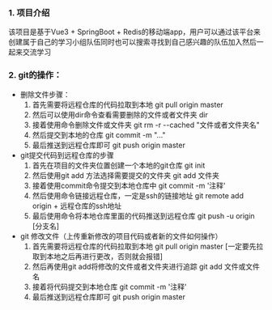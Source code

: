 ### 1. 项目介绍
该项目是基于Vue3 + SpringBoot + Redis的移动端app，用户可以通过该平台来创建属于自己的学习小组队伍同时也可以搜索寻找到自己感兴趣的队伍加入然后一起来交流学习
### 2. git的操作：
  - 删除文件步骤：
    1. 首先需要将远程仓库的代码拉取到本地  git pull origin master
    2. 然后可以使用dir命令查看需要删除的文件或者文件夹  dir
    3. 接着使用命令删除文件或文件夹 git rm -r --cached "文件或者文件夹名"
    4. 然后提交到本地的仓库 git commit -m "..."
    5. 最后推送到远程仓库即可 git push origin master
  - git提交代码到远程仓库的步骤
    1. 首先在项目的文件夹位置创建一个本地的git仓库  git init
    2. 然后使用git add 方法选择需要提交的文件夹  git add 文件夹
    3. 接着使用commit命令提交到本地仓库中  git commit -m '注释'
    4. 然后使用命令链接远程仓库，一定是ssh的链接地址  git remote add origin + 远程仓库的ssh地址
    5. 最后使用命令将本地仓库里面的代码推送到远程仓库 git push -u origin [分支名]
  - git 修改文件（上传重新修改的项目代码或者新的文件如何操作）
    1. 首先需要将远程仓库的代码拉取到本地  git pull origin master   [一定要先拉取到本地之后再进行更改，否则就会报错]
    2. 然后再使用git add将修改的文件或者文件夹进行追踪  git add 文件或文件名
    3. 接着将代码提交到本地仓库 git commit -m '注释'
    4. 最后推送到远程仓库即可  git push origin master

